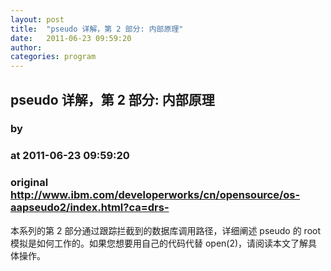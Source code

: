 ```yaml
---
layout: post
title:  "pseudo 详解，第 2 部分: 内部原理"
date:   2011-06-23 09:59:20
author: 
categories: program
---
```


## pseudo 详解，第 2 部分: 内部原理
### by 
### at 2011-06-23 09:59:20
### original <http://www.ibm.com/developerworks/cn/opensource/os-aapseudo2/index.html?ca=drs->

本系列的第 2 部分通过跟踪拦截到的数据库调用路径，详细阐述 pseudo 的 root 模拟是如何工作的。如果您想要用自己的代码代替 open(2)，请阅读本文了解具体操作。